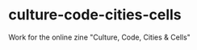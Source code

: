 culture-code-cities-cells
=========================

Work for the online zine "Culture, Code, Cities &amp; Cells"
